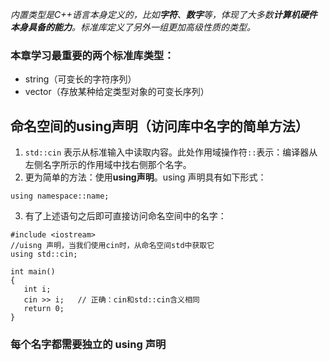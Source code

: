 *内置类型是C++语言本身定义的，比如**字符**、**数字**等，体现了大多数**计算机硬件本身具备的能力**。标准库定义了另外一组更加高级性质的类型。*

### 本章学习最重要的两个标准库类型：
 - string（可变长的字符序列）
 - vector（存放某种给定类型对象的可变长序列）

## 命名空间的using声明（访问库中名字的简单方法）

 1. `std::cin` 表示从标准输入中读取内容。此处作用域操作符`::`表示：编译器从左侧名字所示的作用域中找右侧那个名字。
 2. 更为简单的方法：使用**using声明**。using 声明具有如下形式：
 ```
using namespace::name;
```
 3. 有了上述语句之后即可直接访问命名空间中的名字：
 ```
 #include <iostream>
//uisng 声明，当我们使用cin时，从命名空间std中获取它
using std::cin;

int main()
{
	int i;
	cin >> i;	// 正确：cin和std::cin含义相同
	return 0;
}
```
### 每个名字都需要独立的 using 声明


